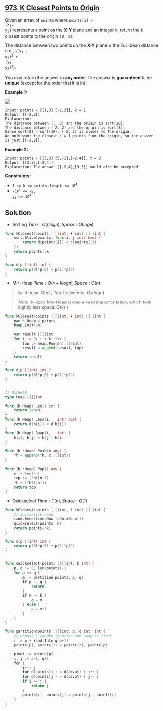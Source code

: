 ## [973. K Closest Points to Origin](https://leetcode.com/problems/k-closest-points-to-origin/)


Given an array of `points` where <code>points[i] = [x<sub style="display: inline;">i</sub>, y<sub style="display: inline;">i</sub>]</code> represents a point on the **X-Y** plane and an integer `k`, return the `k` closest points to the origin `(0, 0)`.

The distance between two points on the **X-Y** plane is the Euclidean distance (i.e., <code>√(x<sub style="display: inline;">1</sub> - x<sub style="display: inline;">2</sub>)<sup>2</sup> + (y<sub style="display: inline;">1</sub> - y<sub style="display: inline;">2</sub>)<sup>2</sup></code>).

You may return the answer in **any order**. The answer is **guaranteed** to be **unique** (except for the order that it is in).

**Example 1:**

![](https://assets.leetcode.com/uploads/2021/03/03/closestplane1.jpg)

```
Input: points = [[1,3],[-2,2]], k = 1
Output: [[-2,2]]
Explanation:
The distance between (1, 3) and the origin is sqrt(10).
The distance between (-2, 2) and the origin is sqrt(8).
Since sqrt(8) < sqrt(10), (-2, 2) is closer to the origin.
We only want the closest k = 1 points from the origin, so the answer is just [[-2,2]].
```

**Example 2:**

```
Input: points = [[3,3],[5,-1],[-2,4]], k = 2
Output: [[3,3],[-2,4]]
Explanation: The answer [[-2,4],[3,3]] would also be accepted.
```

**Constraints:**

*   <code>1 <= k <= points.length <= 10<sup>4</sup></code>
*   <code>-10<sup>4</sup> <= x<sub style="display: inline;">i</sub>, y<sub style="display: inline;">i</sub> <= 10<sup>4</sup></code>



## Solution

- Sorting	$Time: O(nlogn), Space: O(logn)$ 

```go
func kClosest(points [][]int, k int) [][]int {
    sort.Slice(points, func(i, j int) bool {
        return d(points[i]) < d(points[j])
    })
    return points[:k]
}

func d(p []int) int {
    return p[0]*p[0] + p[1]*p[1]
}
```



- Min-Heap	$Time: O(n + klogn), Space: O(n)$ 

> Build heap: $O(n)$ , Pop $k$ elements: $O(klogn)$ 
>
> (Note: k-sized Min-Heap is also a valid implementation, which took slightly less space: $O(k)$ )

```go
func kClosest(points [][]int, k int) [][]int {
    var h Heap = points
    heap.Init(&h)

    var result [][]int
    for i := 0; i < k; i++ {
        top := heap.Pop(&h).([]int)
        result = append(result, top)
    }
    return result
}

func d(p []int) int {
    return p[0]*p[0] + p[1]*p[1]
}


// MinHeap
type Heap [][]int

func (h Heap) Len() int {
    return len(h)
}
func (h Heap) Less(i, j int) bool {
    return d(h[i]) < d(h[j])
}
func (h Heap) Swap(i, j int) {
    h[i], h[j] = h[j], h[i]
}

func (h *Heap) Push(x any) {
    *h = append(*h, x.([]int))
}

func (h *Heap) Pop() any {
    n := len(*h)
    top := (*h)[n-1]
    *h = (*h)[:n-1]
    return top
}
```



- Quickselect	$Time: O(n), Space: O(1)$ 

```go
func kClosest(points [][]int, k int) [][]int {
    // initialize rand
    rand.Seed(time.Now().UnixNano())
    quickselect(points, k)
    return points[:k]
}

func d(p []int) int {
    return p[0]*p[0] + p[1]*p[1]
}


func quickselect(points [][]int, k int) {
    p, q := 0, len(points)-1
    for p <= q {
        m := partition(points, p, q)
        if p == q {
            return
        }
        if m >= k {
            q = m
        } else {
            p = m+1
        }
    }
}

func partition(points [][]int, p, q int) int {
    // choose a random location and swap to first
    r := p + rand.Intn(q-p+1)
    points[p], points[r] = points[r], points[p]

    pivot := points[p]
    i, j := p-1, q+1
    for {
        i++; j--
        for d(points[i]) < d(pivot) { i++ }
        for d(points[j]) > d(pivot) { j-- }
        if i >= j {
            return j
        }
        points[i], points[j] = points[j], points[i]
    }
}
```

